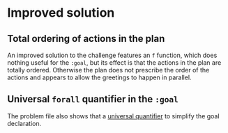 # Improved solution

## Total ordering of actions in the plan

An improved solution to the challenge features an `f` function, which does nothing useful for the `:goal`,
but its effect is that the actions in the plan are totally ordered. Otherwise the plan does not prescribe
the order of the actions and appears to allow the greetings to happen in parallel.

## Universal `forall` quantifier in the `:goal`

The problem file also shows that a [universal quantifier](https://planning.wiki/ref/pddl/problem#forall)
to simplify the goal declaration.
